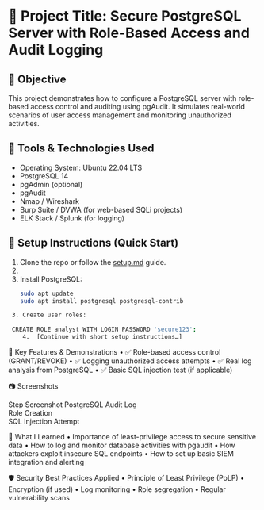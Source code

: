 # 🔐 Project Title: Secure PostgreSQL Server with Role-Based Access and Audit Logging

## 📌 Objective

This project demonstrates how to configure a PostgreSQL server with role-based access control and auditing using pgAudit. It simulates real-world scenarios of user access management and monitoring unauthorized activities.

## 🧰 Tools & Technologies Used
- Operating System: Ubuntu 22.04 LTS
- PostgreSQL 14
- pgAdmin (optional)
- pgAudit
- Nmap / Wireshark 
- Burp Suite / DVWA (for web-based SQLi projects)
- ELK Stack / Splunk (for logging)

## 🚀 Setup Instructions (Quick Start)
1. Clone the repo or follow the [setup.md](./setup.md) guide.
2. 
3. Install PostgreSQL:  
   ```bash
   sudo apt update
   sudo apt install postgresql postgresql-contrib
	```
```bash
 3.	Create user roles:

 CREATE ROLE analyst WITH LOGIN PASSWORD 'secure123';
	4.	[Continue with short setup instructions…]
```

🧪 Key Features & Demonstrations
	•	✅ Role-based access control (GRANT/REVOKE)
	•	✅ Logging unauthorized access attempts
	•	✅ Real log analysis from PostgreSQL
	•	✅ Basic SQL injection test (if applicable)

📷 Screenshots

Step	Screenshot
PostgreSQL Audit Log	
Role Creation	
SQL Injection Attempt	

🧠 What I Learned
	•	Importance of least-privilege access to secure sensitive data
	•	How to log and monitor database activities with pgaudit
	•	How attackers exploit insecure SQL endpoints
	•	How to set up basic SIEM integration and alerting

🛡️ Security Best Practices Applied
	•	Principle of Least Privilege (PoLP)
	•	Encryption (if used)
	•	Log monitoring
	•	Role segregation
	•	Regular vulnerability scans
